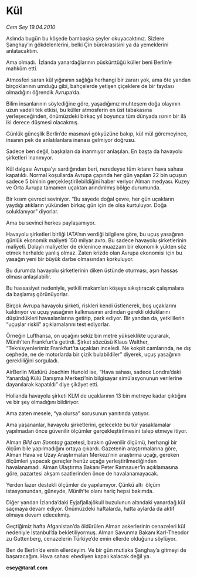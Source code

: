 # Kül

*Cem Sey 19.04.2010*

<div class="yazi"><p>Aslında bugün bu köşede bambaşka şeyler okuyacaktınız. Sizlere Şanghay’ın gökdelenlerini, belki Çin bürokrasisini ya da yemeklerini anlatacaktım.</p>
<p>Ama olmadı.  İzlanda yanardağlarının püskürttüğü küller beni Berlin’e mahkûm etti.</p>
<p>Atmosferi saran kül yığınının sağlığa herhangi bir zararı yok, ama öte yandan birçoklarının umduğu gibi, bahçelerde yetişen çiçeklere de bir faydası olmadığını öğrendik Avrupa’da.</p>
<p>Bilim insanlarının söylediğine göre, yaşadığımız muhteşem doğa olayının uzun vadeli tek etkisi, bu küller atmosferin en üst tabakasına yerleşeceğinden, önümüzdeki birkaç yıl boyunca tüm dünyada ısının bir ilâ iki derece düşmesi olacakmış.</p>
<p>Günlük güneşlik Berlin’de masmavi gökyüzüne bakıp, kül mül göremeyince, insanın pek de anlatılanlara inanası gelmiyor doğrusu.</p>
<p>Sadece ben değil, başkaları da inanmıyor anlaşılan. En başta da havayolu şirketleri inanmıyor.</p>
<p>Kül dalgası Avrupa’yı sardığından beri, neredeyse tüm kıtanın hava sahası kapatıldı. Normal koşullarda Avrupa çapında her gün yapılan 22 bin uçuşun sadece 5 bininin gerçekleştirilebildiğini haber veriyor Alman medyası. Kuzey ve Orta Avrupa tamamen uçaktan arındırılmış bölge durumunda.</p>
<p>Bir kısım çevreci seviniyor. “Bu sayede doğal çevre, her gün uçakların yaydığı atıkların yükünden birkaç gün için de olsa kurtuluyor. Doğa soluklanıyor” diyorlar.</p>
<p>Ama bu sevinci herkes paylaşamıyor.</p>
<p>Havayolu şirketleri birliği IATA’nın verdiği bilgilere göre, bu uçuş yasağının günlük ekonomik maliyeti 150 milyar avro. Bu sadece havayolu şirketlerinin maliyeti. Dolaylı maliyetler de eklenince muazzam bir ekonomik yükten söz etmek herhalde yanlış olmaz. Zaten krizde olan Avrupa ekonomisi için bu yasağın yeni bir büyük darbe olmasından korkuluyor.</p>
<p>Bu durumda havayolu şirketlerinin diken üstünde oturması, aşırı hassas olması anlaşılabilir.</p>
<p>Bu hassasiyet nedeniyle, yetkili makamları köşeye sıkıştıracak çalışmalara da başlamış görünüyorlar.</p>
<p>Birçok Avrupa havayolu şirketi, riskleri kendi üstlenerek, boş uçaklarını  kaldırıyor ve uçuş yasağının kalkmasının ardından gerekli olduklarını düşündükleri havaalanlarına getirip, park ediyor. Bir yandan da, yetkililerin “uçuşlar riskli” açıklamalarını test ediyorlar.</p>
<p>Örneğin Lufthansa, on uçağını sekiz bin metre yükseklikte uçurarak, Münih’ten Frankfurt’a getirdi. Şirket sözcüsü Klaus Walther, “Teknisyenlerimiz Frankfurt’ta uçakları inceledi. Ne kokpit camlarında, ne dış cephede, ne de motorlarda bir çizik bulabildiler” diyerek, uçuş yasağının gerekliliğini sorguladı.</p>
<p>AirBerlin Müdürü Joachim Hunold ise, “Hava sahası, sadece Londra’daki Yanardağ Külü Danışma Merkezi’nin bilgisayar simülasyonunun verilerine dayanılarak kapatıldı” diye şikâyet etti.</p>
<p>Hollanda havayolu şirketi KLM de uçaklarının 13 bin metreye kadar çıktığını ve bir şey olmadığını bildiriyor. </p>
<p>Ama zaten mesele, “ya olursa” sorusunun yanıtında yatıyor.</p>
<p>Ama yaşananlar, havayolu şirketlerini, gelecekte bu tür yasaklamalar yapılmadan önce güvenilir ölçümler gerçekleştirilmesini talep etmeye itiyor.</p>
<p>Alman <i>Bild am Sonntag</i> gazetesi, bırakın güvenilir ölçümü, herhangi bir ölçüm bile yapılmadığını ortaya çıkardı. Gazetenin araştırmalarına göre, Alman Hava ve Uzay Araştırmaları Merkezi’nin araştırma uçağı, gereken ölçümleri yapacak gereçler henüz uçağa yerleştirilmediğinden havalanamadı. Alman Ulaştırma Bakanı Peter Ramsauer’in açıklamasına göre, pazartesi akşam saatlerinden önce de havalanamayacak.</p>
<p>Yerden lazer destekli ölçümler de yapılamıyor. Çünkü altı  ölçüm istasyonundan, güneyde, Münih’te olanı hariç hepsi bakımda.</p>
<p>Diğer yandan İzlanda’daki Eyjafjallajökull buzulunun altındaki yanardağ kül saçmaya devam ediyor. Önümüzdeki haftalarda, hatta aylarda da aktif olmaya devam edecekmiş.</p>
<p>Geçtiğimiz hafta Afganistan’da öldürülen Alman askerlerinin cenazeleri kül nedeniyle İstanbul’da bekletiliyormuş. Alman Savunma Bakanı Karl-Theodor zu Guttenberg, cenazelerin Türkiye’de emin ellerde olduğunu söylüyor.</p>
<p>Ben de Berlin’de emin ellerdeyim. Ve bir gün mutlaka Şanghay’a gitmeyi de başaracağım. Hava sahası ebediyen kapalı kalacak değil ya.</p>
<p><b>c</b><b>sey@taraf.com</b></p><br/></div>
